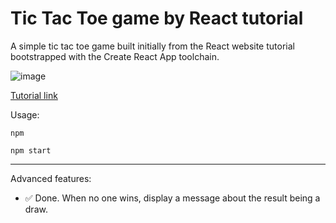 # Tic Tac Toe game by React tutorial

A simple tic tac toe game built initially from the React website tutorial bootstrapped with the Create React App toolchain.

![image](https://user-images.githubusercontent.com/15314292/123048382-a054d480-d3fe-11eb-9458-e64042c8ab10.png)


[Tutorial link](https://reactjs.org/tutorial/tutorial.html)

Usage:

`npm`

`npm start`

---

Advanced features:

* :white_check_mark: Done. When no one wins, display a message about the result being a draw.


